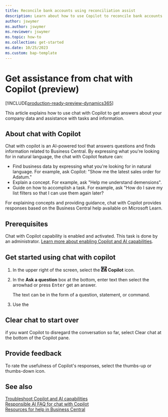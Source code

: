 ```yaml
---
title: Reconcile bank accounts using reconciliation assist
description: Learn about how to use Copilot to reconcile bank accounts in Business Central.
author: jswymer 
ms.author: jswymer
ms.reviewer: jswymer
ms.topic: how-to 
ms.collection: get-started
ms.date: 10/25/2023
ms.custom: bap-template 
---
```


# Get assistance from chat with Copilot (preview)

[!INCLUDE[production-ready-preview-dynamics365](includes/production-ready-preview-dynamics365.md)]

This article explains how to use chat with Copilot to get answers about your company data and assistance with tasks and information.​

## About chat with Copilot

Chat with copilot is an AI-powered tool that answers questions and finds information related to Business Central. By expressing what you're looking for in natural language, the chat with Copilot feature can: 

- Find business data by expressing what you're looking for in natural language. For example, ask Copilot: "Show me the latest sales order for Adatum."
- Explain a concept. For example, ask "Help me understand demensions".
- Guide on how to accomplish a task. For example, ask "How do I save my list filters so that I can use them again later?

For explaining concepts and providing guidance, chat with Copilot provides responses based on the Business Central help available on Microsoft Learn.

## Prerequisites

Chat with Copilot capability is enabled and activated. This task is done by an administrator. [Learn more about enabling Copilot and AI capabilities](enable-ai.md).

## Get started using chat with copilot

1. In the upper right of the screen, select the ![Shows the icon for chat with Copilot](media/chat-copilot-icon.png) **Copilot** icon.

1. In the **Ask a question** box at the bottom, enter text then select the arrowhad or press <kbd>Enter</kbd> get an answer.

   The text can be in the form of a question, statement, or command. 
2. Use the 


## Clear chat to start over

if you want Copilot to disregard the conversation so far, select Clear chat at the bottom of the Copilot pane.
## Provide feedback

To rate the usefulness of Copilot's responses, select the thumbs-up or thumbs-down icon.
## See also

[Troubleshoot Copilot and AI capabilities](ai-copilot-troubleshooting.md)  
[Responsible AI FAQ for chat with Copilot](faqs-chat-with-copilot.md)  
[Resources for help in Business Central ](product-help-and-support.md)  
